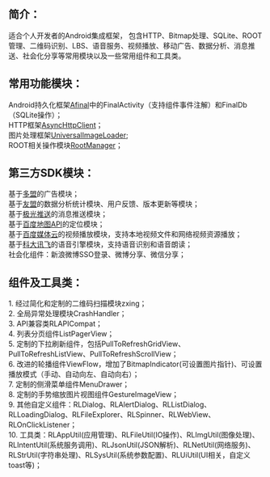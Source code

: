 <h2>简介：</h2>
适合个人开发者的Android集成框架， 包含HTTP、Bitmap处理、SQLite、ROOT管理、二维码识别、LBS、语音服务、视频播放、移动广告、数据分析、消息推送、社会化分享等常用模块以及一些常用组件和工具类。<BR/>


<h2>常用功能模块：</h2>
Android持久化框架<a target="_blank" href="https://github.com/RincLiu/afinal">Afinal</a>中的FinalActivity（支持组件事件注解）和FinalDb（SQLite操作）；<BR/>
HTTP框架<a target="_blank" href="https://github.com/loopj/android-async-http">AsyncHttpClient</a>；<BR/>
图片处理框架<a target"_blank" href="https://github.com/nostra13/Android-Universal-Image-Loader">UniversalImageLoader</a>;<BR/>
ROOT相关操作模块<a target="_blank" href="https://github.com/Chrisplus/RootManager">RootManager</a>；<BR/>

<h2>第三方SDK模块：</h2>
基于<a target="_blank" href="http://www.duomeng.net/developers/developers.htm">多盟</a>的广告模块；<BR/>
基于<a target="_blank" href="http://www.umeng.com">友盟</a>的数据分析统计模块、用户反馈、版本更新等模块；<BR/>
基于<a target="_blank" href="http://www.jpush.cn/">极光推送</a>的消息推送模块；<BR/>
基于<a target="_blank" href="http://developer.baidu.com/map/">百度地图API</a>的定位模块；<BR/>
基于<a target="_blank" href="http://developer.baidu.com/wiki/index.php?title=docs/cplat/media">百度媒体云</a>的视频播放模块，支持本地视频文件和网络视频资源播放；<BR/>
基于<a target="_blank" href="http://open.voicecloud.cn/developer.php">科大讯飞</a>的语音引擎模块，支持语音识别和语音朗读；<BR/>
社会化组件：新浪微博SSO登录、微博分享、微信分享；<BR/>

<h2>组件及工具类：</h2>
1. 经过简化和定制的二维码扫描模块zxing；<BR/>
2. 全局异常处理模块CrashHandler；<BR/>
3. API兼容类RLAPICompat；<BR/>
4. 列表分页组件ListPagerView；<BR/>
5. 定制的下拉刷新组件，包括PullToRefreshGridView、PullToRefreshListView、PullToRefreshScrollView；<BR/>
6. 改进的轮播组件ViewFlow，增加了BitmapIndicator(可设置图片指针)、可设置播放模式（手动、自动向左、自动向右）；<BR/>
7. 定制的侧滑菜单组件MenuDrawer；<BR/>
8. 定制的手势缩放图片视图组件GestureImageView；<BR/>
9. 其他自定义组件：RLDialog、RLAlertDialog、RLListDialog、RLLoadingDialog、RLFileExplorer、RLSpinner、RLWebView、RLOnClickListener；<BR/>
10. 工具类：RLAppUtil(应用管理)、RLFileUtil(IO操作)、RLImgUtil(图像处理)、RLIntentUtil(系统服务调用)、RLJsonUtil(JSON解析)、RLNetUtil(网络服务)、RLStrUtil(字符串处理)、RLSysUtil(系统参数配置)、RLUiUtil(UI相关，自定义toast等)；<BR/>
